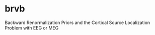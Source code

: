 # brvb
 Backward Renormalization Priors and the Cortical Source Localization Problem with EEG or MEG
